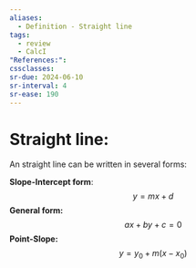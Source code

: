 ```yaml
---
aliases:
  - Definition - Straight line
tags:
  - review
  - CalcI
"References:": 
cssclasses:
sr-due: 2024-06-10
sr-interval: 4
sr-ease: 190
---
```

# Straight line: 
An straight line can be written in several forms:

**Slope-Intercept form**:
$$
y = mx + d
$$
**General form:**
$$
ax + by + c = 0
$$
**Point-Slope:**
$$
y = y_0 + m(x-x_0)
$$
